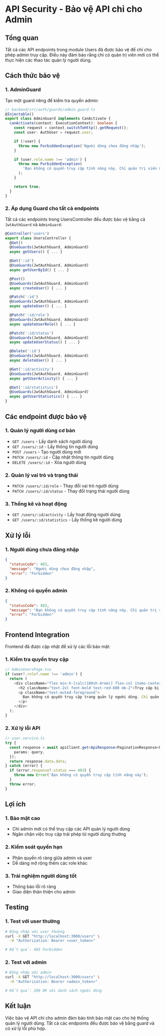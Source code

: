 # API Security - Bảo vệ API chỉ cho Admin

## Tổng quan

Tất cả các API endpoints trong module Users đã được bảo vệ để chỉ cho phép admin truy cập. Điều này đảm bảo rằng chỉ có quản trị viên mới có thể thực hiện các thao tác quản lý người dùng.

## Cách thức bảo vệ

### 1. AdminGuard

Tạo một guard riêng để kiểm tra quyền admin:

```typescript
// backend/src/auth/guards/admin.guard.ts
@Injectable()
export class AdminGuard implements CanActivate {
  canActivate(context: ExecutionContext): boolean {
    const request = context.switchToHttp().getRequest();
    const user: AuthUser = request.user;

    if (!user) {
      throw new ForbiddenException('Người dùng chưa đăng nhập');
    }

    if (user.role.name !== 'admin') {
      throw new ForbiddenException(
        'Bạn không có quyền truy cập tính năng này. Chỉ quản trị viên mới có thể thực hiện thao tác này.'
      );
    }

    return true;
  }
}
```

### 2. Áp dụng Guard cho tất cả endpoints

Tất cả các endpoints trong UsersController đều được bảo vệ bằng cả `JwtAuthGuard` và `AdminGuard`:

```typescript
@Controller('users')
export class UsersController {
  @Get()
  @UseGuards(JwtAuthGuard, AdminGuard)
  async getUsers() { ... }

  @Get(':id')
  @UseGuards(JwtAuthGuard, AdminGuard)
  async getUserById() { ... }

  @Post()
  @UseGuards(JwtAuthGuard, AdminGuard)
  async createUser() { ... }

  @Patch(':id')
  @UseGuards(JwtAuthGuard, AdminGuard)
  async updateUser() { ... }

  @Patch(':id/role')
  @UseGuards(JwtAuthGuard, AdminGuard)
  async updateUserRole() { ... }

  @Patch(':id/status')
  @UseGuards(JwtAuthGuard, AdminGuard)
  async updateUserStatus() { ... }

  @Delete(':id')
  @UseGuards(JwtAuthGuard, AdminGuard)
  async deleteUser() { ... }

  @Get(':id/activity')
  @UseGuards(JwtAuthGuard, AdminGuard)
  async getUserActivity() { ... }

  @Get(':id/statistics')
  @UseGuards(JwtAuthGuard, AdminGuard)
  async getUserStatistics() { ... }
}
```

## Các endpoint được bảo vệ

### 1. Quản lý người dùng cơ bản

- `GET /users` - Lấy danh sách người dùng
- `GET /users/:id` - Lấy thông tin người dùng
- `POST /users` - Tạo người dùng mới
- `PATCH /users/:id` - Cập nhật thông tin người dùng
- `DELETE /users/:id` - Xóa người dùng

### 2. Quản lý vai trò và trạng thái

- `PATCH /users/:id/role` - Thay đổi vai trò người dùng
- `PATCH /users/:id/status` - Thay đổi trạng thái người dùng

### 3. Thống kê và hoạt động

- `GET /users/:id/activity` - Lấy hoạt động người dùng
- `GET /users/:id/statistics` - Lấy thống kê người dùng

## Xử lý lỗi

### 1. Người dùng chưa đăng nhập

```json
{
  "statusCode": 403,
  "message": "Người dùng chưa đăng nhập",
  "error": "Forbidden"
}
```

### 2. Không có quyền admin

```json
{
  "statusCode": 403,
  "message": "Bạn không có quyền truy cập tính năng này. Chỉ quản trị viên mới có thể thực hiện thao tác này.",
  "error": "Forbidden"
}
```

## Frontend Integration

Frontend đã được cập nhật để xử lý các lỗi bảo mật:

### 1. Kiểm tra quyền truy cập

```typescript
// AdminUsersPage.tsx
if (user?.role?.name !== 'admin') {
  return (
    <div className="flex min-h-[calc(100vh-4rem)] flex-col items-center justify-center p-4 text-center">
      <h2 className="text-2xl font-bold text-red-600 mb-2">Truy cập bị từ chối</h2>
      <p className="text-muted-foreground">
        Bạn không có quyền truy cập trang quản lý người dùng. Chỉ quản trị viên mới có thể sử dụng tính năng này.
      </p>
    </div>
  );
}
```

### 2. Xử lý lỗi API

```typescript
// user.service.ts
try {
  const response = await apiClient.get<ApiResponse<PaginationResponse<User>>>(BASE_URL, {
    params: query,
  });
  return response.data.data;
} catch (error) {
  if (error.response?.status === 403) {
    throw new Error('Bạn không có quyền truy cập tính năng này');
  }
  throw error;
}
```

## Lợi ích

### 1. Bảo mật cao

- Chỉ admin mới có thể truy cập các API quản lý người dùng
- Ngăn chặn việc truy cập trái phép từ người dùng thường

### 2. Kiểm soát quyền hạn

- Phân quyền rõ ràng giữa admin và user
- Dễ dàng mở rộng thêm các role khác

### 3. Trải nghiệm người dùng tốt

- Thông báo lỗi rõ ràng
- Giao diện thân thiện cho admin

## Testing

### 1. Test với user thường

```bash
# Đăng nhập với user thường
curl -X GET "http://localhost:3000/users" \
  -H "Authorization: Bearer <user_token>"

# Kết quả: 403 Forbidden
```

### 2. Test với admin

```bash
# Đăng nhập với admin
curl -X GET "http://localhost:3000/users" \
  -H "Authorization: Bearer <admin_token>"

# Kết quả: 200 OK với danh sách người dùng
```

## Kết luận

Việc bảo vệ API chỉ cho admin đảm bảo tính bảo mật cao cho hệ thống quản lý người dùng. Tất cả các endpoints đều được bảo vệ bằng guard và có xử lý lỗi phù hợp.
